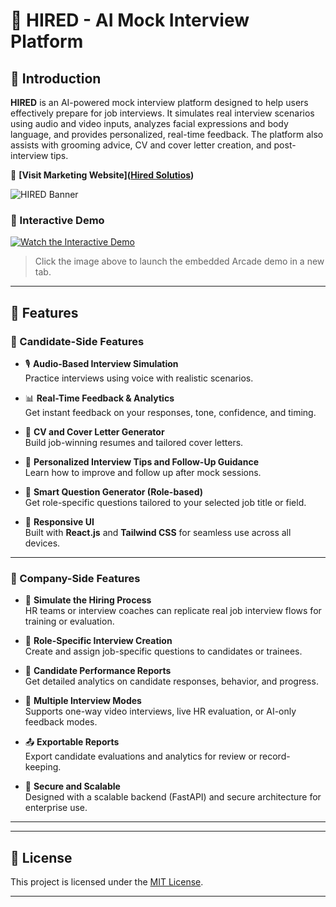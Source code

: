 # 🎤 HIRED - AI Mock Interview Platform

## 📌 Introduction

**HIRED** is an AI-powered mock interview platform designed to help users effectively prepare for job interviews. It simulates real interview scenarios using audio and video inputs, analyzes facial expressions and body language, and provides personalized, real-time feedback. The platform also assists with grooming advice, CV and cover letter creation, and post-interview tips.

🔗 **[Visit Marketing Website]([Hired Solutios](https://hired.solutions/))**

![HIRED Banner](![image](https://github.com/user-attachments/assets/0ec3d9ed-6c27-4417-88d0-5b3ad1424bde))

### 🎥 Interactive Demo

[![Watch the Interactive Demo](https://i.imgur.com/YOUR_IMAGE_ID.png)](https://demo.arcade.software/7QEYz1oYuWRkkPCEQKoH?embed&embed_mobile=tab&embed_desktop=inline&show_copy_link=true)

> Click the image above to launch the embedded Arcade demo in a new tab.


---

## 🚀 Features

### 👤 Candidate-Side Features

- 🎙️ **Audio-Based Interview Simulation**  
  Practice interviews using voice with realistic scenarios.

- 📊 **Real-Time Feedback & Analytics**  
  Get instant feedback on your responses, tone, confidence, and timing.

- 📄 **CV and Cover Letter Generator**  
  Build job-winning resumes and tailored cover letters.

- 📌 **Personalized Interview Tips and Follow-Up Guidance**  
  Learn how to improve and follow up after mock sessions.

- 🧠 **Smart Question Generator (Role-based)**  
  Get role-specific questions tailored to your selected job title or field.

- 📱 **Responsive UI**  
  Built with **React.js** and **Tailwind CSS** for seamless use across all devices.

---

### 🏢 Company-Side Features

- 🧪 **Simulate the Hiring Process**  
  HR teams or interview coaches can replicate real job interview flows for training or evaluation.

- 🎯 **Role-Specific Interview Creation**  
  Create and assign job-specific questions to candidates or trainees.

- 📁 **Candidate Performance Reports**  
  Get detailed analytics on candidate responses, behavior, and progress.

- 👥 **Multiple Interview Modes**  
  Supports one-way video interviews, live HR evaluation, or AI-only feedback modes.

- 📤 **Exportable Reports**  
  Export candidate evaluations and analytics for review or record-keeping.

- 🔐 **Secure and Scalable**  
  Designed with a scalable backend (FastAPI) and secure architecture for enterprise use.

---

---

## 📃 License

This project is licensed under the [MIT License](LICENSE).

---

